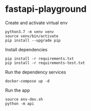 # fastapi-playground

Create and activate virtual env

```shell script
python3.7 -m venv venv 
source venv/bin/activate
pip install --upgrade pip
```

Install dependencies

```shell script
pip install -r requirements.txt
pip install -r requirements-test.txt
```

Run the dependency services

```shell script
docker-compose up -d
```

Run the app

```shell script
source env-dev.sh
python -m api
```
